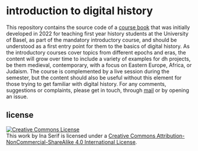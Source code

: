 # introduction to digital history 

This repository contains the source code of a [course book](https://wissen-ist-acht.github.io/digitalhistory.intro/) that was initially developed in 2022 for teaching first year history students at the University of Basel, as part of the mandatory introductory course, and should be understood as a first entry point for them to the basics of digital history. As the introductory courses cover topics from different epochs and eras, the content will grow over time to include a variety of examples for dh projects, be them medieval, contemporary, with a focus on Eastern Europe, Africa, or Judaism. The course is complemented by a live session during the semester, but the content should also be useful without this element for those trying to get familiar with digital history. For any comments, suggestions or complaints, please get in touch, through [mail](mailto:ina.serif@unibas.ch) or by opening an issue.


## license

<a rel="license" href="http://creativecommons.org/licenses/by-nc-sa/4.0/"><img alt="Creative Commons License" style="border-width:0" src="https://i.creativecommons.org/l/by-nc-sa/4.0/88x31.png" /></a><br />This work by Ina Serif is licensed under a <a rel="license" href="http://creativecommons.org/licenses/by-nc-sa/4.0/">Creative Commons Attribution-NonCommercial-ShareAlike 4.0 International License</a>.

